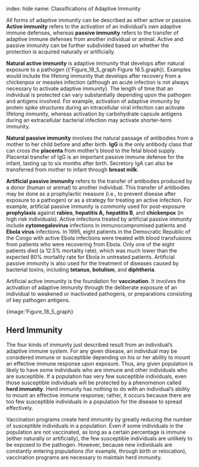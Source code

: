 index: hide
name: Classifications of Adaptive Immunity

All forms of adaptive immunity can be described as either active or passive.  **Active immunity** refers to the activation of an individual’s own adaptive immune defenses, whereas  **passive immunity** refers to the transfer of adaptive immune defenses from another individual or animal. Active and passive immunity can be further subdivided based on whether the protection is acquired naturally or artificially.

 **Natural active immunity** is adaptive immunity that develops after natural exposure to a pathogen ({'Figure_18_5_graph Figure 18.5.graph}). Examples would include the lifelong immunity that develops after recovery from a chickenpox or measles infection (although an acute infection is not always necessary to activate adaptive immunity). The length of time that an individual is protected can vary substantially depending upon the pathogen and antigens involved. For example, activation of adaptive immunity by protein spike structures during an intracellular viral infection can activate lifelong immunity, whereas activation by carbohydrate capsule antigens during an extracellular bacterial infection may activate shorter-term immunity.

 **Natural passive immunity** involves the natural passage of antibodies from a mother to her child before and after birth.  **IgG** is the only antibody class that can cross the  **placenta** from mother’s blood to the fetal blood supply. Placental transfer of IgG is an important passive immune defense for the infant, lasting up to six months after birth. Secretory IgA can also be transferred from mother to infant through  **breast milk**.

 **Artificial passive immunity** refers to the transfer of antibodies produced by a donor (human or animal) to another individual. This transfer of antibodies may be done as a prophylactic measure (i.e., to prevent disease after exposure to a pathogen) or as a strategy for treating an active infection. For example, artificial passive immunity is commonly used for post-exposure  **prophylaxis** against  **rabies**,  **hepatitis A,** **hepatitis B**, and  **chickenpox** (in high risk individuals). Active infections treated by artificial passive immunity include  **cytomegalovirus** infections in immunocompromised patients and  **Ebola virus** infections. In 1995, eight patients in the Democratic Republic of the Congo with active Ebola infections were treated with blood transfusions from patients who were recovering from Ebola. Only one of the eight patients died (a 12.5% mortality rate), which was much lower than the expected 80% mortality rate for Ebola in untreated patients. Artificial passive immunity is also used for the treatment of diseases caused by bacterial toxins, including  **tetanus**,  **botulism**, and  **diphtheria**.

Artificial active immunity is the foundation for  **vaccination**. It involves the activation of adaptive immunity through the deliberate exposure of an individual to weakened or inactivated pathogens, or preparations consisting of key pathogen antigens.


{image:'Figure_18_5_graph}
        

## Herd Immunity

The four kinds of immunity just described result from an individual’s adaptive immune system. For any given disease, an individual may be considered immune or susceptible depending on his or her ability to mount an effective immune response upon exposure. Thus, any given population is likely to have some individuals who are immune and other individuals who are susceptible. If a population has very few susceptible individuals, even those susceptible individuals will be protected by a phenomenon called  **herd immunity**. Herd immunity has nothing to do with an individual’s ability to mount an effective immune response; rather, it occurs because there are too few susceptible individuals in a population for the disease to spread effectively.

Vaccination programs create herd immunity by greatly reducing the number of susceptible individuals in a population. Even if some individuals in the population are not vaccinated, as long as a certain percentage is immune (either naturally or artificially), the few susceptible individuals are unlikely to be exposed to the pathogen. However, because new individuals are constantly entering populations (for example, through birth or relocation), vaccination programs are necessary to maintain herd immunity.
